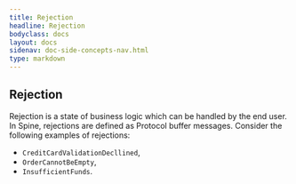 ```yaml
---
title: Rejection
headline: Rejection
bodyclass: docs
layout: docs
sidenav: doc-side-concepts-nav.html
type: markdown
---
```

<h2 class="top">Rejection</h2> 

Rejection is a state of business logic which can be handled by the end user. 
In Spine, rejections are defined as Protocol buffer messages. Consider the following examples of rejections: 
* `CreditCardValidationDecllined`, 
* `OrderCannotBeEmpty`, 
* `InsufficientFunds`.

